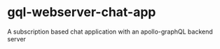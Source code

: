 # gql-webserver-chat-app
A subscription based chat application with an apollo-graphQL backend server
